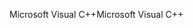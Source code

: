 <span data-ttu-id="41301-101">Microsoft Visual C++</span><span class="sxs-lookup"><span data-stu-id="41301-101">Microsoft Visual C++</span></span>